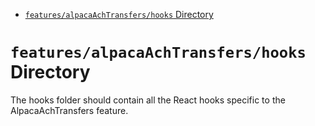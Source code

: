 <!-- START doctoc generated TOC please keep comment here to allow auto update -->
<!-- DON'T EDIT THIS SECTION, INSTEAD RE-RUN doctoc TO UPDATE -->

- [`features/alpacaAchTransfers/hooks` Directory](#featuresalpacaachtransfershooks-directory)

<!-- END doctoc generated TOC please keep comment here to allow auto update -->

# `features/alpacaAchTransfers/hooks` Directory

The hooks folder should contain all the React hooks specific to the AlpacaAchTransfers feature.
